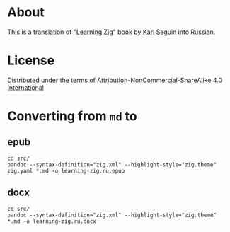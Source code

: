 # About

This is a translation of
["Learning Zig" book](https://www.openmymind.net/learning_zig/)
by [Karl Seguin](https://github.com/karlseguin) into Russian.

# License

Distributed under the terms of
[Attribution-NonCommercial-ShareAlike 4.0 International](http://creativecommons.org/licenses/by-nc-sa/4.0/)

# Converting from `md` to

## epub

```
cd src/
pandoc --syntax-definition="zig.xml" --highlight-style="zig.theme" zig.yaml *.md -o learning-zig.ru.epub
```

## docx

```
cd src/
pandoc --syntax-definition="zig.xml" --highlight-style="zig.theme" *.md -o learning-zig.ru.docx
```
